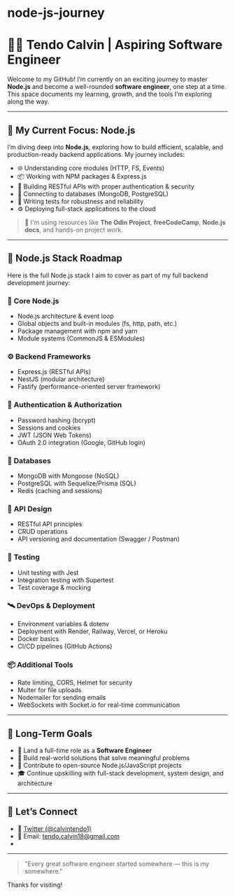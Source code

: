 # node-js-journey
# 👨‍💻 Tendo Calvin | Aspiring Software Engineer

Welcome to my GitHub! I’m currently on an exciting journey to master **Node.js** and become a well-rounded **software engineer**, one step at a time. This space documents my learning, growth, and the tools I’m exploring along the way.

---

## 🚀 My Current Focus: Node.js

I’m diving deep into **Node.js**, exploring how to build efficient, scalable, and production-ready backend applications. My journey includes:

- 🌐 Understanding core modules (HTTP, FS, Events)
- 📦 Working with NPM packages & Express.js
- 🔐 Building RESTful APIs with proper authentication & security
- 💾 Connecting to databases (MongoDB, PostgreSQL)
- 🧪 Writing tests for robustness and reliability
- ⚙️ Deploying full-stack applications to the cloud

> 📘 I'm using resources like **The Odin Project**, **freeCodeCamp**, **Node.js docs**, and hands-on project work.

---

## 🧱 Node.js Stack Roadmap

Here is the full Node.js stack I aim to cover as part of my full backend development journey:

### 📌 **Core Node.js**
- Node.js architecture & event loop
- Global objects and built-in modules (fs, http, path, etc.)
- Package management with npm and yarn
- Module systems (CommonJS & ESModules)

### ⚙️ **Backend Frameworks**
- Express.js (RESTful APIs)
- NestJS (modular architecture)
- Fastify (performance-oriented server framework)

### 🔐 **Authentication & Authorization**
- Password hashing (bcrypt)
- Sessions and cookies
- JWT (JSON Web Tokens)
- OAuth 2.0 integration (Google, GitHub login)

### 💾 **Databases**
- MongoDB with Mongoose (NoSQL)
- PostgreSQL with Sequelize/Prisma (SQL)
- Redis (caching and sessions)

### 📡 **API Design**
- RESTful API principles
- CRUD operations
- API versioning and documentation (Swagger / Postman)

### 🧪 **Testing**
- Unit testing with Jest
- Integration testing with Supertest
- Test coverage & mocking

### 🛰️ **DevOps & Deployment**
- Environment variables & dotenv
- Deployment with Render, Railway, Vercel, or Heroku
- Docker basics
- CI/CD pipelines (GitHub Actions)

### 📦 **Additional Tools**
- Rate limiting, CORS, Helmet for security
- Multer for file uploads
- Nodemailer for sending emails
- WebSockets with Socket.io for real-time communication

---

## 🌱 Long-Term Goals

- 💼 Land a full-time role as a **Software Engineer**
- 🧠 Build real-world solutions that solve meaningful problems
- 🧩 Contribute to open-source Node.js/JavaScript projects
- 🎓 Continue upskilling with full-stack development, system design, and architecture

---

## 🤝 Let’s Connect

- 💬 [Twitter (@calvintendo1)](https://twitter.com/calvintendo1)
- 📧 Email: tendo.calvin18@gmail.com
- 

---

> "Every great software engineer started somewhere — this is my somewhere."

Thanks for visiting!
